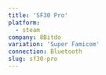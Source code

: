 ```yaml
---
title: 'SF30 Pro'
platform:
  - steam
company: 8Bitdo
variation: 'Super Famicom'
connection: Bluetooth
slug: sf30-pro
---
```

